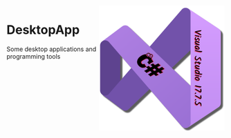 <img src="/images/cSharp.png" align="right" height="290"/>

# DesktopApp
Some desktop applications and programming tools
